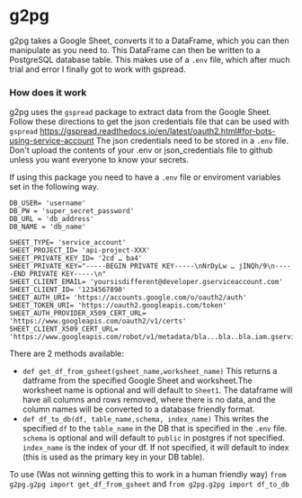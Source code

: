 # g2pg
g2pg takes a Google Sheet, converts it to a DataFrame, which you can then manipulate as you need to.
This DataFrame can then be written to a PostgreSQL database table.
This makes use of a `.env` file, which after much trial and error I finally got to work with gspread.

### How does it work
g2pg uses the `gspread` package to extract data from the Google Sheet. 
Follow these directions to get the json credentials file that can  be used with `gspread` <https://gspread.readthedocs.io/en/latest/oauth2.html#for-bots-using-service-account>
The json credentials need to be stored in a `.env` file. Don't upload the contents of your .env or json_credentials file to github unless you want everyone to know your secrets.

If using this package you need to have a `.env` file or enviroment variables set in the following way.

    DB_USER= 'username'
    DB_PW = 'super_secret_password'
    DB_URL = 'db_address'
    DB_NAME = 'db_name'

    SHEET_TYPE= 'service_account'
    SHEET_PROJECT_ID= 'api-project-XXX'
    SHEET_PRIVATE_KEY_ID= '2cd … ba4'
    SHEET_PRIVATE_KEY="-----BEGIN PRIVATE KEY-----\nNrDyLw … jINQh/9\n-----END PRIVATE KEY-----\n"
    SHEET_CLIENT_EMAIL= 'yoursisdifferent@developer.gserviceaccount.com'
    SHEET_CLIENT_ID= '1234567890'
    SHEET_AUTH_URI= 'https://accounts.google.com/o/oauth2/auth'
    SHEET_TOKEN_URI= 'https://oauth2.googleapis.com/token'
    SHEET_AUTH_PROVIDER_X509_CERT_URL= 'https://www.googleapis.com/oauth2/v1/certs'
    SHEET_CLIENT_X509_CERT_URL= 'https://www.googleapis.com/robot/v1/metadata/bla...bla..bla.iam.gserviceaccount.com'

There are 2 methods available:
* `def get_df_from_gsheet(gsheet_name,worksheet_name)`
    This returns a datframe from the specified Google Sheet and worksheet.The worksheet name is optional and will default to `Sheet1`.
    The dataframe will have all columns and rows removed, where there is no data, and the column names will be converted to a database friendly format.
* `def df_to_db(df, table_name,schema, index_name)`
    This writes the specified `df` to the `table_name` in the DB that is specified in the `.env` file.
    `schema` is optional and will default to `public` in postgres if not specified.
    `index_name` is the index of your df. If not specified, it will default to index (this is used as the primary key in your DB table).

To use (Was not winning getting this to work in a human friendly way)
`from g2pg.g2pg import get_df_from_gsheet`
and
`from g2pg.g2pg import df_to_db`
